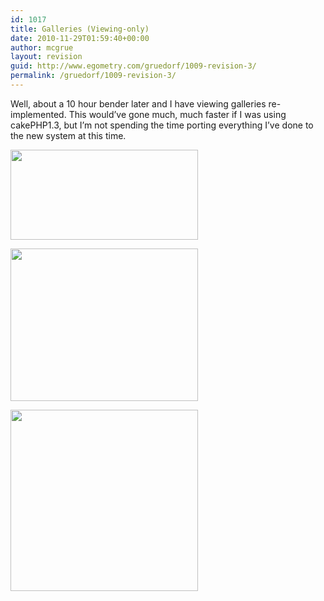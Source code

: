 ```yaml
---
id: 1017
title: Galleries (Viewing-only)
date: 2010-11-29T01:59:40+00:00
author: mcgrue
layout: revision
guid: http://www.egometry.com/gruedorf/1009-revision-3/
permalink: /gruedorf/1009-revision-3/
---
```

Well, about a 10 hour bender later and I have viewing galleries re-implemented. This would&#8217;ve gone much, much faster if I was using cakePHP1.3, but I&#8217;m not spending the time porting everything I&#8217;ve done to the new system at this time.

[<img src="http://www.egometry.com/i/2010/11/Screen-shot-2010-11-29-at-1.55.00-AM-300x144.png" alt="" title="Screen shot 2010-11-29 at 1.55.00 AM" width="300" height="144" class="aligncenter size-medium wp-image-1011" srcset="https://www.egometry.com/i/2010/11/Screen-shot-2010-11-29-at-1.55.00-AM-300x144.png 300w, https://www.egometry.com/i/2010/11/Screen-shot-2010-11-29-at-1.55.00-AM.png 358w" sizes="(max-width: 300px) 85vw, 300px" />](http://www.egometry.com/i/2010/11/Screen-shot-2010-11-29-at-1.55.00-AM.png)

[<img src="http://www.egometry.com/i/2010/11/Screen-shot-2010-11-29-at-1.55.13-AM-300x244.png" alt="" title="Screen shot 2010-11-29 at 1.55.13 AM" width="300" height="244" class="aligncenter size-medium wp-image-1012" srcset="https://www.egometry.com/i/2010/11/Screen-shot-2010-11-29-at-1.55.13-AM-300x244.png 300w, https://www.egometry.com/i/2010/11/Screen-shot-2010-11-29-at-1.55.13-AM.png 641w" sizes="(max-width: 300px) 85vw, 300px" />](http://www.egometry.com/i/2010/11/Screen-shot-2010-11-29-at-1.55.13-AM.png)

[<img src="http://www.egometry.com/i/2010/11/Screen-shot-2010-11-29-at-1.55.58-AM-300x290.png" alt="" title="Screen shot 2010-11-29 at 1.55.58 AM" width="300" height="290" class="aligncenter size-medium wp-image-1013" srcset="https://www.egometry.com/i/2010/11/Screen-shot-2010-11-29-at-1.55.58-AM-300x290.png 300w, https://www.egometry.com/i/2010/11/Screen-shot-2010-11-29-at-1.55.58-AM.png 628w" sizes="(max-width: 300px) 85vw, 300px" />](http://www.egometry.com/i/2010/11/Screen-shot-2010-11-29-at-1.55.58-AM.png)